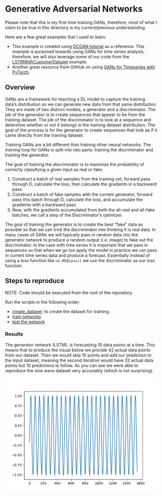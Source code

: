 # Generative Adversarial Networks

Please note that this is my first time training GANs, therefore, most of what I claim to be true in this directory is my current/previous understanding.   

Here are a few great examples that I used to learn:
- This example is created using [DCGAN tutorial](https://pytorch.org/tutorials/beginner/dcgan_faces_tutorial.html#introduction) as a reference. This example is purposed towards using GANs for time series analysis, therefore, we will also leverage some of our code from the [LSTMWithCustomerDataset](../../LSTMWithCustomerDataset/README.md) example. 
- Another great resource from GitHub on using [GANs for Timeseries with PyTorch](https://github.com/proceduralia/pytorch-GAN-timeseries).


## Overview

GANs are a framework for teaching a DL model to capture the training data’s distribution so we can generate new data from that same distribution. They are made of two distinct models, a generator and a discriminator. The job of the generator is to create sequences that appear to be from the training dataset. The job of the discriminator is to look at a sequence and determine whether or not it belongs in the training dataset distribution. The goal of the process is for the generator to create sequences that look as if it came directly from the training dataset. 


Training GANs are a bit different than training other neural networks. The training loop for GANs is split into two parts: training the discriminator and training the generator. 

The goal of training the discriminator is to maximize the probability of correctly classifying a given input as real or fake.
1. Construct a batch of real samples from the training set, forward pass through D, calculate the loss, then calculate the gradients in a backward pass
1. Construct a batch of fake samples with the current generator, forward pass this batch through D, calculate the loss, and accumulate the gradients with a backward pass
1. Now, with the gradients accumulated from both the all-real and all-fake batches, we call a step of the Discriminator’s optimizer.


The goal of training the generator is to create the best "fake" data as possible so that we can trick the discriminator into thinking it is real data. In many cases of GANs we will typically pass in random data into the generator network to produce a random output (i.e. image) to fake out the discriminator. In the case with time series it is important that we pass in sequences so that when we go too apply the model in practice we can pass in current time series data and produce a forecast. Essentially instead of using a loss function like `nn.MSELoss()` we use the discriminator as our loss function.    


## Steps to reproduce

NOTE: Code should be executed from the root of the repository.  

Run the scripts in the following order:  
- [create_dataset](create_dataset.py): to create the dataset for training.
- [train networks](train.py)
- [test the network](test.py)

### Results

The generator network (LSTM), is forecasting 10 data points at a time. This means that to produce the visual below we provide 42 actual data points from our dataset. Then we would skip 10 points and add our prediction to the input dataset, meaning the second iteration would have 32 actual data points but 10 predictions to follow. As you can see we were able to reproduce the sine wave dataset very accurately (which is not surprising).  

![](predictions.png)